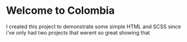 # Welcome to Colombia
I created this project to demonstrate some simple HTML and SCSS since i've only had two projects that werent so great showing that
